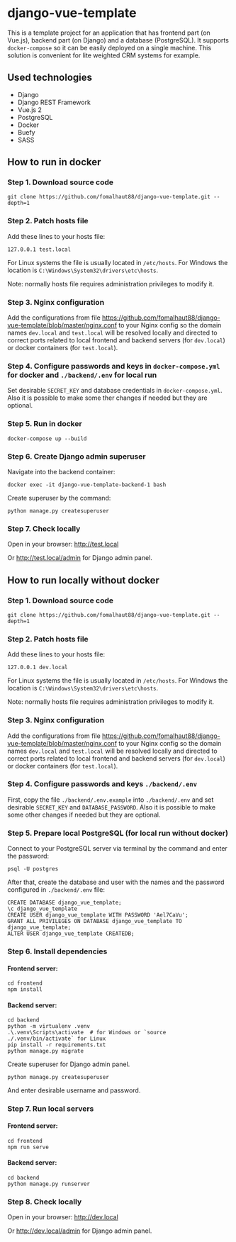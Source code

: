 # django-vue-template

This is a template project for an application that has frontend part (on Vue.js),
backend part (on Django) and a database (PostgreSQL). It supports `docker-compose`
so it can be easily deployed on a single machine. This solution is convenient for
lite weighted CRM systems for example.

## Used technologies

- Django
- Django REST Framework
- Vue.js 2
- PostgreSQL
- Docker
- Buefy
- SASS

## How to run in docker

### Step 1. Download source code

```
git clone https://github.com/fomalhaut88/django-vue-template.git --depth=1
```

### Step 2. Patch hosts file

Add these lines to your hosts file:

```
127.0.0.1 test.local
```

For Linux systems the file is usually located in `/etc/hosts`.
For Windows the location is `C:\Windows\System32\drivers\etc\hosts`.

Note: normally hosts file requires administration privileges to modify it.

### Step 3. Nginx configuration

Add the configurations from file https://github.com/fomalhaut88/django-vue-template/blob/master/nginx.conf to your Nginx config so the domain names `dev.local` and `test.local` will be resolved locally and directed to correct ports related to local frontend and backend servers (for `dev.local`) or docker containers (for `test.local`).

### Step 4. Configure passwords and keys in `docker-compose.yml` for docker and `./backend/.env` for local run

Set desirable `SECRET_KEY` and database credentials in `docker-compose.yml`. Also it is possible to make some ther changes if needed but they are optional.

### Step 5. Run in docker

```
docker-compose up --build
```

### Step 6. Create Django admin superuser

Navigate into the backend container:

```
docker exec -it django-vue-template-backend-1 bash
```

Create superuser by the command:

```
python manage.py createsuperuser
```

### Step 7. Check locally

Open in your browser: http://test.local

Or http://test.local/admin for Django admin panel.


## How to run locally without docker

### Step 1. Download source code

```
git clone https://github.com/fomalhaut88/django-vue-template.git --depth=1
```

### Step 2. Patch hosts file

Add these lines to your hosts file:

```
127.0.0.1 dev.local
```

For Linux systems the file is usually located in `/etc/hosts`.
For Windows the location is `C:\Windows\System32\drivers\etc\hosts`.

Note: normally hosts file requires administration privileges to modify it.

### Step 3. Nginx configuration

Add the configurations from file https://github.com/fomalhaut88/django-vue-template/blob/master/nginx.conf to your Nginx config so the domain names `dev.local` and `test.local` will be resolved locally and directed to correct ports related to local frontend and backend servers (for `dev.local`) or docker containers (for `test.local`).

### Step 4. Configure passwords and keys `./backend/.env`

First, copy the file `./backend/.env.example` into `./backend/.env` and set desirable `SECRET_KEY` and `DATABASE_PASSWORD`. Also it is possible to make some other changes if needed but they are optional.

### Step 5. Prepare local PostgreSQL (for local run without docker)

Connect to your PostgreSQL server via terminal by the command and enter the password:

```
psql -U postgres
```

After that, create the database and user with the names and the password configured in `./backend/.env` file:

```
CREATE DATABASE django_vue_template;
\c django_vue_template
CREATE USER django_vue_template WITH PASSWORD 'Ael7CaVu';
GRANT ALL PRIVILEGES ON DATABASE django_vue_template TO django_vue_template;
ALTER USER django_vue_template CREATEDB;
```

### Step 6. Install dependencies

#### Frontend server:

```
cd frontend
npm install
```

#### Backend server:

```
cd backend
python -m virtualenv .venv
.\.venv\Scripts\activate  # for Windows or `source ./.venv/bin/activate` for Linux
pip install -r requirements.txt
python manage.py migrate
```

Create superuser for Django admin panel.

```
python manage.py createsuperuser
```

And enter desirable username and password.

### Step 7. Run local servers

#### Frontend server:

```
cd frontend
npm run serve
```

#### Backend server:

```
cd backend
python manage.py runserver
```

### Step 8. Check locally

Open in your browser: http://dev.local

Or http://dev.local/admin for Django admin panel.
